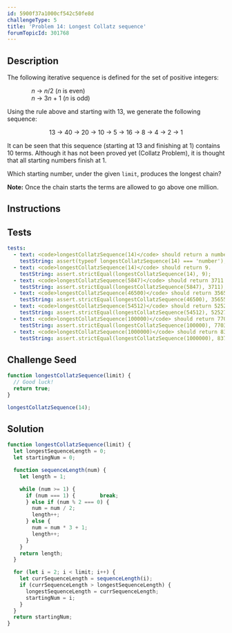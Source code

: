 ```yaml
---
id: 5900f37a1000cf542c50fe8d
challengeType: 5
title: 'Problem 14: Longest Collatz sequence'
forumTopicId: 301768
---
```


## Description
<section id='description'>

The following iterative sequence is defined for the set of positive integers:

<div style='padding-left: 4em;'><var>n</var> → <var>n</var>/2 (<var>n</var> is even)</div>

<div style='padding-left: 4em;'><var>n</var> → 3<var>n</var> + 1 (<var>n</var> is odd)</div>

Using the rule above and starting with 13, we generate the following sequence:

<div style='text-align: center;'>13 → 40 → 20 → 10 → 5 → 16 → 8 → 4 → 2 → 1</div>

It can be seen that this sequence (starting at 13 and finishing at 1) contains 10 terms. Although it has not been proved yet (Collatz Problem), it is thought that all starting numbers finish at 1.

Which starting number, under the given `limit`, produces the longest chain?

**Note:** Once the chain starts the terms are allowed to go above one million.

</section>

## Instructions
<section id='instructions'>

</section>

## Tests
<section id='tests'>

```yml
tests:
  - text: <code>longestCollatzSequence(14)</code> should return a number.
    testString: assert(typeof longestCollatzSequence(14) === 'number');
  - text: <code>longestCollatzSequence(14)</code> should return 9.
    testString: assert.strictEqual(longestCollatzSequence(14), 9);
  - text: <code>longestCollatzSequence(5847)</code> should return 3711.
    testString: assert.strictEqual(longestCollatzSequence(5847), 3711);
  - text: <code>longestCollatzSequence(46500)</code> should return 35655.
    testString: assert.strictEqual(longestCollatzSequence(46500), 35655);
  - text: <code>longestCollatzSequence(54512)</code> should return 52527.
    testString: assert.strictEqual(longestCollatzSequence(54512), 52527);
  - text: <code>longestCollatzSequence(100000)</code> should return 77031.
    testString: assert.strictEqual(longestCollatzSequence(100000), 77031);
  - text: <code>longestCollatzSequence(1000000)</code> should return 837799.
    testString: assert.strictEqual(longestCollatzSequence(1000000), 837799);

```

</section>

## Challenge Seed
<section id='challengeSeed'>

<div id='js-seed'>

```js
function longestCollatzSequence(limit) {
  // Good luck!
  return true;
}

longestCollatzSequence(14);
```

</div>



</section>

## Solution
<section id='solution'>


```js
function longestCollatzSequence(limit) {
  let longestSequenceLength = 0;
  let startingNum = 0;

  function sequenceLength(num) {
    let length = 1;

    while (num >= 1) {
      if (num === 1) {        break;
      } else if (num % 2 === 0) {
        num = num / 2;
        length++;
      } else {
        num = num * 3 + 1;
        length++;
      }
    }
    return length;
  }

  for (let i = 2; i < limit; i++) {
    let currSequenceLength = sequenceLength(i);
    if (currSequenceLength > longestSequenceLength) {
      longestSequenceLength = currSequenceLength;
      startingNum = i;
    }
  }
  return startingNum;
}
```

</section>
